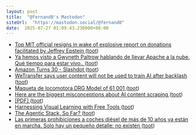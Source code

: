 ```yaml
---
layout: post
title:  "@fernand0's Mastodon"
siteUrl:  "https://mastodon.social/@fernand0"
date:  2025-07-27 01:09:43.230000+00:00
---
```

*  [Top MIT official resigns in wake of explosive report on donations facilitated by Jeffrey Epstein ](https://edition.cnn.com/2019/09/08/us/jeffrey-epstein-mit-official-resign) ([toot](https://mastodon.social/@fernand0/114922526030311478))
*  [Ya hemos visto a Gwyneth Paltrow hablando de llevar Apache a la nube. Qué tiempo para estar vivo.. ](https://mastodon.social/@fernand0/114921240875749038) ([toot](https://mastodon.social/@fernand0/114921240875749038))
*  [Amazon Turns 30 - Slashdot ](https://slashdot.org/story/25/07/16/1634255/amazon-turns-3) ([toot](https://mastodon.social/@fernand0/114920675928788951))
*  [WeTransfer says user content will not be used to train AI after backlash ](https://www.theguardian.com/technology/2025/jul/16/wetransfer-user-content-ai-artificial-intelligenc) ([toot](https://mastodon.social/@fernand0/114920446659114155))
*  [Maqueta de locomotora DRG Model of 61 001 ](https://www.flickr.com/photos/fernand0/54654303996) ([toot](https://mastodon.social/@fernand0/114920330205024292))
*  [Here are the biggest misconceptions about AI content scraping ](https://digiday.com/media/here-are-the-biggest-misconceptions-about-ai-content-scraping) ([toot](https://mastodon.social/@fernand0/114920169490005649))
*  [[PDF]    ](https://www.offlineinternet.org/wp-content/uploads/2024/10/The-Power-of-Offline-Internet.pdf) ([toot](https://mastodon.social/@fernand0/114920077234918784))
*  [Harnessing Visual Learning with Free Tools ](https://blog.tcea.org/visual-learning-free-tools) ([toot](https://mastodon.social/@fernand0/114919380372275426))
*  [The Agentic Stack, So Far? ](https://www.turingpost.com/p/agentsreca) ([toot](https://mastodon.social/@fernand0/114919016022777480))
*  [Las primeras prohibiciones a coches diésel de más de 10 años ya están en marcha. Solo hay un pequeño detalle: no existen ](https://www.xataka.com/movilidad/primeras-prohibiciones-a-coches-diesel-10-anos-estan-marcha-solo-hay-pequeno-detalle-no-existe) ([toot](https://mastodon.social/@fernand0/114918859718397316))
